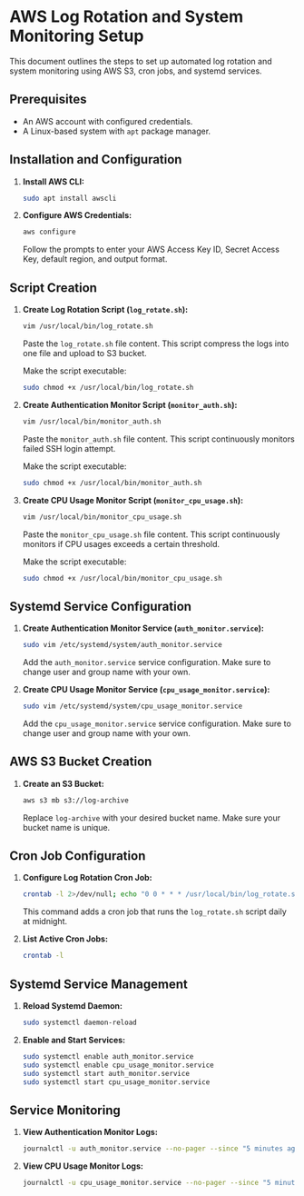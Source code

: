 # AWS Log Rotation and System Monitoring Setup
This document outlines the steps to set up automated log rotation and system monitoring using AWS S3, cron jobs, and systemd services.

## Prerequisites
* An AWS account with configured credentials.
* A Linux-based system with `apt` package manager.

## Installation and Configuration
1.  **Install AWS CLI:**

    ```bash
    sudo apt install awscli
    ```

2.  **Configure AWS Credentials:**

    ```bash
    aws configure
    ```

    Follow the prompts to enter your AWS Access Key ID, Secret Access Key, default region, and output format.

## Script Creation
1.  **Create Log Rotation Script (`log_rotate.sh`):**

    ```bash
    vim /usr/local/bin/log_rotate.sh
    ```

    Paste the `log_rotate.sh` file content. This script compress the logs into one file and upload to S3 bucket.

    Make the script executable:

    ```bash
    sudo chmod +x /usr/local/bin/log_rotate.sh
    ```

2.  **Create Authentication Monitor Script (`monitor_auth.sh`):**

    ```bash
    vim /usr/local/bin/monitor_auth.sh
    ```

	 Paste the `monitor_auth.sh` file content. This script continuously monitors failed SSH login attempt.

    Make the script executable:

    ```bash
    sudo chmod +x /usr/local/bin/monitor_auth.sh
    ```

3.  **Create CPU Usage Monitor Script (`monitor_cpu_usage.sh`):**

    ```bash
    vim /usr/local/bin/monitor_cpu_usage.sh
    ```

	 Paste the `monitor_cpu_usage.sh` file content. This script continuously monitors if CPU usages exceeds a certain threshold.

    Make the script executable:

    ```bash
    sudo chmod +x /usr/local/bin/monitor_cpu_usage.sh
    ```

## Systemd Service Configuration
1.  **Create Authentication Monitor Service (`auth_monitor.service`):**

    ```bash
    sudo vim /etc/systemd/system/auth_monitor.service
    ```

    Add the `auth_monitor.service` service configuration. Make sure to change user and group name with your own.

2.  **Create CPU Usage Monitor Service (`cpu_usage_monitor.service`):**

    ```bash
    sudo vim /etc/systemd/system/cpu_usage_monitor.service
    ```

    Add the `cpu_usage_monitor.service` service configuration. Make sure to change user and group name with your own.
## AWS S3 Bucket Creation
1.  **Create an S3 Bucket:**

    ```bash
    aws s3 mb s3://log-archive
    ```

    Replace `log-archive` with your desired bucket name. Make sure your bucket name is unique.
## Cron Job Configuration
1.  **Configure Log Rotation Cron Job:**

    ```bash
    crontab -l 2>/dev/null; echo "0 0 * * * /usr/local/bin/log_rotate.sh >> /var/log/cron.log 2>&1" | crontab -
    ```

    This command adds a cron job that runs the `log_rotate.sh` script daily at midnight.

2.  **List Active Cron Jobs:**

    ```bash
    crontab -l
    ```
## Systemd Service Management
1.  **Reload Systemd Daemon:**

    ```bash
    sudo systemctl daemon-reload
    ```

2.  **Enable and Start Services:**

    ```bash
    sudo systemctl enable auth_monitor.service
    sudo systemctl enable cpu_usage_monitor.service
    sudo systemctl start auth_monitor.service
    sudo systemctl start cpu_usage_monitor.service
    ```

## Service Monitoring
1.  **View Authentication Monitor Logs:**

    ```bash
    journalctl -u auth_monitor.service --no-pager --since "5 minutes ago"
    ```

2.  **View CPU Usage Monitor Logs:**

    ```bash
    journalctl -u cpu_usage_monitor.service --no-pager --since "5 minutes ago"
    ```